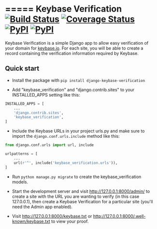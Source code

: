 =====
Keybase Verification
[![Build Status](https://travis-ci.org/bsquidwrd/django-keybase-verification.svg?branch=master)](https://travis-ci.org/bsquidwrd/django-keybase-verification)
[![Coverage Status](https://coveralls.io/repos/github/bsquidwrd/django-keybase-verification/badge.svg?branch=master)](https://coveralls.io/github/bsquidwrd/django-keybase-verification?branch=master)
[![PyPI](https://img.shields.io/pypi/v/django-keybase-verification.svg)](https://pypi.python.org/pypi/django-keybase-verification/)
[![PyPI](https://img.shields.io/pypi/pyversions/django-keybase-verification.svg)](https://pypi.python.org/pypi/django-keybase-verification/)
=====

Keybase Verification is a simple Django app to allow easy verification of your domain for [keybase.io](http://keybase.io).
For each site, you will be able to create a record containing the verification information required by Keybase.

Quick start
-----------

* Install the package with `pip install django-keybase-verification`

* Add "keybase_verification" and "django.contrib.sites" to your INSTALLED_APPS setting like this:

```python
INSTALLED_APPS = [
    ...
    'django.contrib.sites',
    'keybase_verification',
]
```

* Include the Keybase URLs in your project urls.py and make sure to import the `django.conf.urls.include` method like this:

```python
from django.conf.urls import url, include

urlpatterns = [
    ...
    url(r'^', include('keybase_verification.urls')),
]
```

* Run `python manage.py migrate` to create the keybase_verification models.

* Start the development server and visit http://127.0.0.1:8000/admin/ to create a site with the URL you are wanting to verify (in this case 127.0.0.1), then create a Keybase Verification for a particular site (you'll need the Admin app enabled).

* Visit http://127.0.0.1:8000/keybase.txt or http://127.0.0.1:8000/.well-known/keybase.txt to view your proof.
